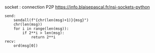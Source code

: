 socket :
    connection P2P
        https://info.blaisepascal.fr/nsi-sockets-python

    send:
        sendall(f"{chr(len(msg)+1)}{msg}")
        chr(len(msg))
        for i in range(len(msg)):
            if 2**i > len(msg):
                return 2**i
    recv:    
        ord(msg[0])

        
